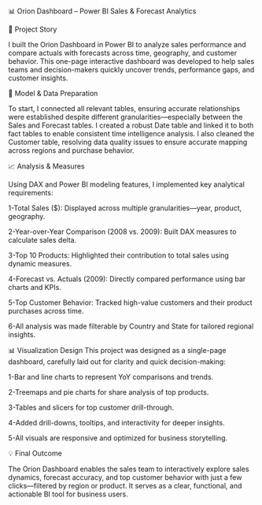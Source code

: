 📊 Orion Dashboard – Power BI Sales & Forecast Analytics

🧠 Project Story

  I built the Orion Dashboard in Power BI to analyze sales performance and compare actuals with forecasts across time, geography, and customer behavior. This one-page interactive dashboard was developed to help     sales teams and decision-makers quickly uncover trends, performance gaps, and customer insights.

🔧 Model & Data Preparation

  To start, I connected all relevant tables, ensuring accurate relationships were established despite different granularities—especially between the Sales and Forecast tables. I created a robust Date table and      linked it to both fact tables to enable consistent time intelligence analysis.
  I also cleaned the Customer table, resolving data quality issues to ensure accurate mapping across regions and purchase behavior.

📈 Analysis & Measures

Using DAX and Power BI modeling features, I implemented key analytical requirements:

  1-Total Sales ($): Displayed across multiple granularities—year, product, geography.
  
  2-Year-over-Year Comparison (2008 vs. 2009): Built DAX measures to calculate sales delta.
  
  3-Top 10 Products: Highlighted their contribution to total sales using dynamic measures.
  
  4-Forecast vs. Actuals (2009): Directly compared performance using bar charts and KPIs.
  
  5-Top Customer Behavior: Tracked high-value customers and their product purchases across time.
  
  6-All analysis was made filterable by Country and State for tailored regional insights.

📊 Visualization Design
This project was designed as a single-page dashboard, carefully laid out for clarity and quick decision-making:

  1-Bar and line charts to represent YoY comparisons and trends.
  
  2-Treemaps and pie charts for share analysis of top products.
  
  3-Tables and slicers for top customer drill-through.
  
  4-Added drill-downs, tooltips, and interactivity for deeper insights.
  
  5-All visuals are responsive and optimized for business storytelling.

💡 Final Outcome

  The Orion Dashboard enables the sales team to interactively explore sales dynamics, forecast accuracy, and top customer behavior with just a few clicks—filtered by region or product. It serves as a clear,         functional, and actionable BI tool for business users.

